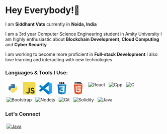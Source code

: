 # Hey Everybody!👋

I am **Siddhant Vats** currently in **Noida, India**

I am a 3rd year Computer Science Engineering student in Amity University
I am highly enthusiastic about **Blockchain Development, Cloud Computing** and **Cyber Security**

I am working to become more proficient in **Full-stack Development**
I also love learning and interacting with new technologies

### Languages & Tools I Use:
<p>
<img src="https://raw.githubusercontent.com/github/explore/80688e429a7d4ef2fca1e82350fe8e3517d3494d/topics/python/python.png" alt="Python" height="40" style="vertical-align:top; margin:4px">
<img src="https://raw.githubusercontent.com/github/explore/80688e429a7d4ef2fca1e82350fe8e3517d3494d/topics/javascript/javascript.png" alt="Javascript" height="40" style="vertical-align:top; margin:4px">
<img src="https://raw.githubusercontent.com/github/explore/80688e429a7d4ef2fca1e82350fe8e3517d3494d/topics/visual-studio-code/visual-studio-code.png" alt="VS Code" height="40" style="vertical-align:top; margin:4px">
<img src="https://raw.githubusercontent.com/devicons/devicon/master/icons/css3/css3-original-wordmark.svg" alt="CSS" height="40" style="vertical-align:top; margin:4px">
<img src="https://raw.githubusercontent.com/devicons/devicon/master/icons/html5/html5-original-wordmark.svg" alt="HTML" height="40" style="vertical-align:top; margin:4px">
<img src="https://camo.githubusercontent.com/27d0b117da00485c56d69aef0fa310a3f8a07abecc8aa15fa38c8b78526c60ac/68747470733a2f2f63646e2e6a7364656c6976722e6e65742f67682f64657669636f6e732f64657669636f6e2f69636f6e732f72656163742f72656163742d6f726967696e616c2e737667" alt="React" height="40" style="vertical-align:top; margin:4px">
 <img src="https://camo.githubusercontent.com/ac3bd00455ddbc6bb3cf90414c5eb77b0e60ef0743dc7796e906a0fd04910f77/68747470733a2f2f736b696c6c69636f6e732e6465762f69636f6e733f693d637070" alt="Cpp" height="40" style="vertical-align:top; margin:4px">
<img src="https://camo.githubusercontent.com/4c3a0145eca226c5e2e8fdd1dac3c3c6f4a69cb2444d4f8ae18031716c0b19ef/68747470733a2f2f736b696c6c69636f6e732e6465762f69636f6e733f693d63" alt="C" height="40" style="vertical-align:top; margin:4px">
 <img src="https://camo.githubusercontent.com/5e8b6a8e8f07b3041792f726f0b2efd62a016ec24b743bf1e4a5c6e6423f86e3/68747470733a2f2f736b696c6c69636f6e732e6465762f69636f6e733f693d626f6f747374726170" alt="Bootstrap" height="40" style="vertical-align:top; margin:4px">
 <img src="https://camo.githubusercontent.com/15d91b1526dc4bc7312db29b376075f09479855c802b57d730a764847ee497c1/68747470733a2f2f736b696c6c69636f6e732e6465762f69636f6e733f693d6e6f64656a73" alt="Nodejs" height="40" style="vertical-align:top; margin:4px">
 <img src="https://camo.githubusercontent.com/dc9e7e657b4cd5ba7d819d1a9ce61434bd0ddbb94287d7476b186bd783b62279/68747470733a2f2f63646e2e6a7364656c6976722e6e65742f67682f64657669636f6e732f64657669636f6e2f69636f6e732f6769742f6769742d6f726967696e616c2e737667" alt="Git" height="40" style="vertical-align:top; margin:4px">
  <img src="https://smartcontractprogrammer.com/static/media/solidity-app.0623e708.svg" alt="Solidity" height="40" style="vertical-align:top; margin:4px">
 <img src="https://cdn-icons-png.flaticon.com/512/226/226777.png" alt="Java" height="40" style="vertical-align:top; margin:4px">
</p>


### Let's Connect
<a href="https://www.linkedin.com/in/siddhant-vats/"><img src = "https://logos-download.com/wp-content/uploads/2016/03/LinkedIn_Logo_2019.png" alt="Java" height="40" style="vertical-align:top; margin:4px"></a>



